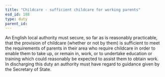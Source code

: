 ```yaml
---
title: "Childcare - sufficient childcare for working parents"
esd_id: 188
type: duty
parent_id:  
---
```


An English local authority must secure, so far as is reasonably practicable, that the provision of childcare (whether or not by them) is sufficient to meet the requirements of parents in their area who require childcare in order to enable them to take up, or remain in, work, or to undertake education or training which could reasonably be expected to assist them to obtain work.    In discharging this duty an authority must have regard to guidance given by the Secretary of State.

